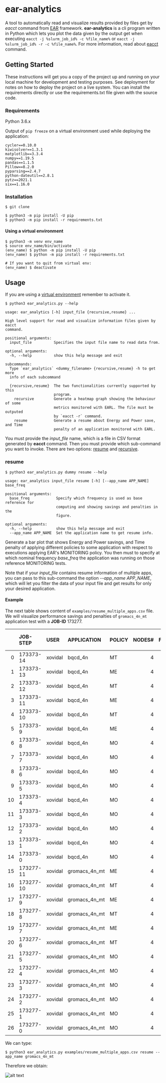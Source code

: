 # ear-analytics

A tool to automatically read and visualize results provided by files get by 
_eacct_ command from [EAR](https://gitlab.bsc.es/ear_team/ear/-/wikis/home) framework.
**ear-analytics** is a cli program written in Python which lets you plot the data given by 
the output get when executing `eacct -j %slurm_job_id% -c %file_name%` or 
`eacct -j %slurm_job_id% -r -c %file_name%`. For more information, read about
[eacct](https://gitlab.bsc.es/ear_team/ear/-/wikis/Commands#energy-account-eacct) 
command.

## Getting Started

These instructions will get you a copy of the project up and running on your local machine for development and testing purposes. See deployment for notes on how to deploy the project on a live system.
You can install the requirements directly or use the requirements.txt file given with the source code.

### Requirements

Python 3.6.x

Output of `pip freeze` on a virtual environment used while deploying the 
application:
```
cycler==0.10.0
kiwisolver==1.3.1
matplotlib==3.3.4
numpy==1.19.5
pandas==1.1.5
Pillow==8.2.0
pyparsing==2.4.7
python-dateutil==2.8.1
pytz==2021.1
six==1.16.0
```

### Installation

`$ git clone`

```
$ python3 -m pip install -U pip
$ python3 -m pip install -r requirements.txt
```

#### Using a virtual environment

```
$ python3 -m venv env_name
$ source env_name/bin/activate
(env_name) $ python -m pip install -U pip
(env_name) $ python -m pip install -r requirements.txt

# If you want to quit from virtual env:
(env_name) $ deactivate
```

## Usage

If you are using a [virtual environment](#using-a-virtual-environment) remember to activate it.

```
$ python3 ear_analytics.py --help

usage: ear_analytics [-h] input_file {recursive,resume} ...

High level support for read and visualize information files given by eacct
command.

positional arguments:
  input_file          Specifies the input file name to read data from.

optional arguments:
  -h, --help          show this help message and exit

subcommands:
  Type `ear_analytics` <dummy_filename> {recursive,resume} -h to get more
  info of each subcommand

  {recursive,resume}  The two functionalities currently supported by this
                      program.
    recursive         Generate a heatmap graph showing the behaviour of some
                      metrics monitored with EARL. The file must be outputed
                      by `eacct -r` command.
    resume            Generate a resume about Energy and Power save, and Time
                      penalty of an application monitored with EARL.
```

You must provide the *input_file* name, which is a file in CSV format generated by **eacct** command. Then you must provide which sub-command you want to invoke. There are two options: [resume](#resume) and [recursive](#recursive).

### resume

```
$ python3 ear_analytics.py dummy resume --help

usage: ear_analytics input_file resume [-h] [--app_name APP_NAME] base_freq

positional arguments:
  base_freq            Specify which frequency is used as base reference for
                       computing and showing savings and penalties in the
                       figure.

optional arguments:
  -h, --help           show this help message and exit
  --app_name APP_NAME  Set the application name to get resume info.
```

Generate a bar plot that shows Energy and Power savings, and Time penalty of applying different policies to some application with respect to executions applying EAR's MONITORING policy.
You then must to specify at which nominal frequency *base_freq* the application was running on those reference MONITORING tests.

Note that if your *input_file* contains resume information of multiple apps, you can pass to this sub-command the option *--app_name APP_NAME*, which will let you filter the data of your input file and get results for only your desired application.

#### Example

The next table shows content of `examples/resume_multiple_apps.csv` file. We will visualize performance savings and penalties of `gromacs_4n_mt` application test with a **JOB-ID** 173277.

|    | JOB-STEP   | USER    | APPLICATION   | POLICY   |   NODES# |   FREQ(GHz) |   TIME(s) |   POWER(Watts) |      GBS |      CPI |   ENERGY(J) |   GFLOPS/WATT | G-POW (T/U)   | G-FREQ   | G-UTIL(G/MEM)   |   AVG IMC | DEF FREQ   |
|---:|:-----------|:--------|:--------------|:---------|---------:|------------:|----------:|---------------:|---------:|---------:|------------:|--------------:|:--------------|:---------|:----------------|----------:|:-----------|
|  0 | 173373-14  | xovidal | bqcd_4n       | MT       |        4 |     2.3184  |   138.218 |        264.022 | 10.3858  | 0.699178 |      145971 |      0.336029 | ---           | ---      | ---             |      1.99 | 2.1        |
|  1 | 173373-13  | xovidal | bqcd_4n       | ME       |        4 |     2.38178 |   134.215 |        278.651 | 10.6786  | 0.696412 |      149597 |      0.327248 | ---           | ---      | ---             |      2.13 | 2.4        |
|  2 | 173373-12  | xovidal | bqcd_4n       | MT       |        4 |     2.32575 |   138.222 |        264.781 | 10.3787  | 0.707558 |      146394 |      0.334691 | ---           | ---      | ---             |      1.99 | 2.1        |
|  3 | 173373-11  | xovidal | bqcd_4n       | ME       |        4 |     2.38035 |   132.205 |        285.401 | 10.841   | 0.688572 |      150926 |      0.324666 | ---           | ---      | ---             |      2.24 | 2.4        |
|  4 | 173373-10  | xovidal | bqcd_4n       | MT       |        4 |     2.3202  |   137.242 |        268.597 | 10.4839  | 0.694782 |      147451 |      0.332469 | ---           | ---      | ---             |      2.06 | 2.1        |
|  5 | 173373-9   | xovidal | bqcd_4n       | ME       |        4 |     2.37968 |   133.212 |        282.621 | 10.7625  | 0.686519 |      150594 |      0.324704 | ---           | ---      | ---             |      2.18 | 2.4        |
|  6 | 173373-8   | xovidal | bqcd_4n       | MO       |        4 |     2.37263 |   131.206 |        297.9   | 10.9351  | 0.689353 |      156345 |      0.313245 | ---           | ---      | ---             |      2.39 | 2.4        |
|  7 | 173373-7   | xovidal | bqcd_4n       | MO       |        4 |     2.37398 |   130.204 |        297.983 | 11.0039  | 0.66511  |      155195 |      0.315298 | ---           | ---      | ---             |      2.39 | 2.4        |
|  8 | 173373-6   | xovidal | bqcd_4n       | MO       |        4 |     2.3727  |   131.213 |        297.437 | 10.9146  | 0.66051  |      156111 |      0.313516 | ---           | ---      | ---             |      2.39 | 2.4        |
|  9 | 173373-5   | xovidal | bqcd_4n       | MO       |        4 |     2.08785 |   148.242 |        241.716 |  9.69047 | 0.675449 |      143330 |      0.340969 | ---           | ---      | ---             |      1.98 | 2.1        |
| 10 | 173373-4   | xovidal | bqcd_4n       | MO       |        4 |     2.088   |   148.238 |        241.071 |  9.70067 | 0.684292 |      142943 |      0.343012 | ---           | ---      | ---             |      1.98 | 2.1        |
| 11 | 173373-3   | xovidal | bqcd_4n       | MO       |        4 |     2.08792 |   148.23  |        242.956 |  9.69146 | 0.678862 |      144053 |      0.340109 | ---           | ---      | ---             |      1.98 | 2.1        |
| 12 | 173373-2   | xovidal | bqcd_4n       | MO       |        4 |     2.6109  |   126.181 |        322.89  | 11.3331  | 0.6771   |      162970 |      0.300268 | ---           | ---      | ---             |      2.39 | TURBO      |
| 13 | 173373-1   | xovidal | bqcd_4n       | MO       |        4 |     2.61817 |   126.199 |        322.553 | 11.3207  | 0.712089 |      162824 |      0.300907 | ---           | ---      | ---             |      2.39 | TURBO      |
| 14 | 173373-0   | xovidal | bqcd_4n       | MO       |        4 |     2.60925 |   126.227 |        321.029 | 11.3235  | 0.689998 |      162090 |      0.302251 | ---           | ---      | ---             |      2.39 | TURBO      |
| 15 | 173277-11  | xovidal | gromacs_4n_mt | ME       |        4 |     2.27272 |   314.221 |        299.01  | 10.4793  | 0.469019 |      375821 |      1.69575  | ---           | ---      | ---             |      1.99 | 2.4        |
| 16 | 173277-10  | xovidal | gromacs_4n_mt | MT       |        4 |     2.1684  |   318.264 |        294.925 | 10.4113  | 0.427339 |      375455 |      0.312342 | ---           | ---      | ---             |      1.99 | 2.1        |
| 17 | 173277-9   | xovidal | gromacs_4n_mt | ME       |        4 |     2.27422 |   314.214 |        297.563 | 10.432   | 0.479014 |      373995 |      1.98823  | ---           | ---      | ---             |      1.96 | 2.4        |
| 18 | 173277-8   | xovidal | gromacs_4n_mt | MT       |        4 |     2.16878 |   317.279 |        294.772 | 10.2703  | 0.498848 |      374100 |      2.41074  | ---           | ---      | ---             |      1.99 | 2.1        |
| 19 | 173277-7   | xovidal | gromacs_4n_mt | ME       |        4 |     2.27438 |   313.216 |        297.905 | 10.6963  | 0.463183 |      373235 |      1.66359  | ---           | ---      | ---             |      1.96 | 2.4        |
| 20 | 173277-6   | xovidal | gromacs_4n_mt | MT       |        4 |     2.16863 |   319.292 |        294.503 | 10.2747  | 0.531323 |      376130 |      3.37354  | ---           | ---      | ---             |      1.99 | 2.1        |
| 21 | 173277-5   | xovidal | gromacs_4n_mt | MO       |        4 |     2.2773  |   313.213 |        323.426 | 10.4221  | 0.495897 |      405205 |      2.41883  | ---           | ---      | ---             |      2.39 | 2.4        |
| 22 | 173277-4   | xovidal | gromacs_4n_mt | MO       |        4 |     2.27888 |   311.222 |        323.349 | 10.4382  | 0.525289 |      402533 |      3.17632  | ---           | ---      | ---             |      2.39 | 2.4        |
| 23 | 173277-3   | xovidal | gromacs_4n_mt | MO       |        4 |     2.088   |   334.255 |        278.723 |  9.77158 | 0.531219 |      372657 |      3.40118  | ---           | ---      | ---             |      1.97 | 2.1        |
| 24 | 173277-2   | xovidal | gromacs_4n_mt | MO       |        4 |     2.088   |   336.286 |        278.573 |  9.74747 | 0.4831   |      374721 |      1.88377  | ---           | ---      | ---             |      1.97 | 2.1        |
| 25 | 173277-1   | xovidal | gromacs_4n_mt | MO       |        4 |     2.54108 |   307.198 |        341.611 | 10.7149  | 0.476542 |      419769 |      1.77675  | ---           | ---      | ---             |      2.39 | TURBO      |
| 26 | 173277-0   | xovidal | gromacs_4n_mt | MO       |        4 |     2.54257 |   309.182 |        341.91  | 10.5852  | 0.511182 |      422851 |      2.16451  | ---           | ---      | ---             |      2.39 | TURBO      |


We can type:

`$ python3 ear_analytics.py examples/resume_multiple_apps.csv resume --app_name gromacs_4n_mt`

Therefore we obtain:

![alt text](resume_mult_apps.png)
